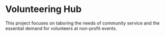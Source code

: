 # Volunteering Hub
This project focuses on taboring the needs of community service and the essential demand for volunteers at non-profit events.
